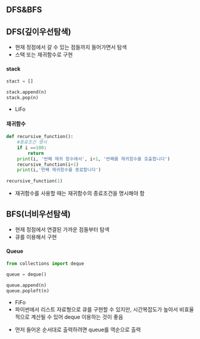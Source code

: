 ## DFS&BFS



## DFS(깊이우선탐색)

- 현재 정점에서 갈 수 있는 점들까지 들어가면서 탐색
- 스택 또는 재귀함수로 구현

#### stack

```python
stact = []

stack.append(n)
stack.pop(n)
```

- LiFo

#### 재귀함수

```python
def recursive_function():
    #종료조건 명시
    if i ==100:
        return
	print(i, '번째 재귀 함수에서', i+1, '번째를 재귀함수를 호출합니다')
	recursive_function(i+1)
    print(i,'번째 재귀함수를 종료합니다')
	
recursive_function(1)
```

- 재귀함수를 사용할 때는 재귀함수의 종료조건을 명시해야 함





## BFS(너비우선탐색)

- 현재 정점에서 연결된 가까운 점들부터 탐색
- 큐를 이용해서 구현

#### Queue

```python
from collections import deque

queue = deque()

queue.append(n)
queue.popleft(n)
```

* FiFo
* 파이썬에서 리스트 자료형으로 큐를 구현할 수 있지만, 시간복잡도가 높아서 비효율적으로 계산될 수 있어 deque 이용하는 것이 좋음

- 먼저 들어온 순서대로 출력하려면 queue를 역순으로 출력

